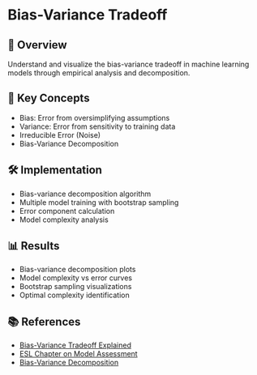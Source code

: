 # Bias-Variance Tradeoff

## 📌 Overview
Understand and visualize the bias-variance tradeoff in machine learning models through empirical analysis and decomposition.

## 🧠 Key Concepts
- Bias: Error from oversimplifying assumptions
- Variance: Error from sensitivity to training data
- Irreducible Error (Noise)
- Bias-Variance Decomposition

## 🛠️ Implementation
- Bias-variance decomposition algorithm
- Multiple model training with bootstrap sampling
- Error component calculation
- Model complexity analysis

## 📊 Results
- Bias-variance decomposition plots
- Model complexity vs error curves
- Bootstrap sampling visualizations
- Optimal complexity identification

## 📚 References
- [Bias-Variance Tradeoff Explained](https://towardsdatascience.com/understanding-the-bias-variance-tradeoff-165e6942b229)
- [ESL Chapter on Model Assessment](https://hastie.su.domains/ElemStatLearn/)
- [Bias-Variance Decomposition](https://scott.fortmann-roe.com/docs/BiasVariance.html) 